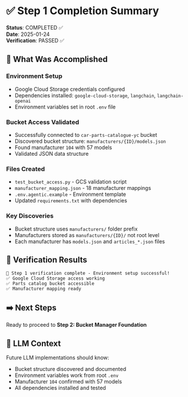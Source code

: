 # ✅ Step 1 Completion Summary

**Status**: COMPLETED ✅  
**Date**: 2025-01-24  
**Verification**: PASSED ✅

## 🎯 **What Was Accomplished**

### **Environment Setup**
- Google Cloud Storage credentials configured
- Dependencies installed: `google-cloud-storage`, `langchain`, `langchain-openai`
- Environment variables set in root `.env` file

### **Bucket Access Validated**
- Successfully connected to `car-parts-catalogue-yc` bucket
- Discovered bucket structure: `manufacturers/{ID}/models.json`
- Found manufacturer `104` with 57 models
- Validated JSON data structure

### **Files Created**
- `test_bucket_access.py` - GCS validation script
- `manufacturer_mapping.json` - 18 manufacturer mappings
- `.env.agentic.example` - Environment template
- Updated `requirements.txt` with dependencies

### **Key Discoveries**
- Bucket structure uses `manufacturers/` folder prefix
- Manufacturers stored as `manufacturers/{ID}/` not root level
- Each manufacturer has `models.json` and `articles_*.json` files

## 🧪 **Verification Results**
```
🎉 Step 1 verification complete - Environment setup successful!
✅ Google Cloud Storage access working
✅ Parts catalog bucket accessible  
✅ Manufacturer mapping ready
```

## ➡️ **Next Steps**
Ready to proceed to **Step 2: Bucket Manager Foundation**

## 📝 **LLM Context**
Future LLM implementations should know:
- Bucket structure discovered and documented
- Environment variables work from root `.env`
- Manufacturer `104` confirmed with 57 models
- All dependencies installed and tested
